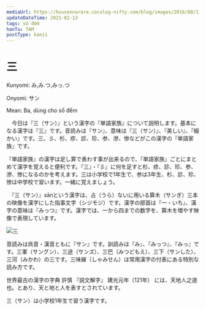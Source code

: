 ```yaml
---
mediaUrl: https://huusennarare.cocolog-nifty.com/blog/images/2016/08/11/photo_12.jpg
updateDateTime: 2021-02-13
tags: số đếm
hanTu: TAM
postType: kanji
---
```


# 三

Kunyomi: み,み.つ,みっ.つ

Onyomi: サン

Mean: Ba, dùng cho số đếm

　今日は『三（サン）』という漢字の『単語家族』について説明します。基本になる漢字は『三』です。音読みは『サン』、意味は『三（サン）』、『美しい』、『細かい』です。三、彡、杉、疹、診、珍、参、滲、惨などがこの漢字の『単語家族』です。

『単語家族』の漢字は足し算で表わす事が出来るので、『単語家族』ごとにまとめて漢字を覚えると便利です。『三』・『彡』に何を足すと杉、疹、診、珍、参、滲、惨になるのかを考えます。三は小学校で1年生で、参は3年生、杉、診、珍、惨は中学校で習います。一緒に覚えましょう。

　『三（サン）』sānという漢字は、占（うら）ないに用いる算木（サンぎ）三本の映像を漢字にした指事文字（シジモジ）です。漢字の部首は『一・いち』、漢字の意味は『みっつ』です。漢字では、一から四までの数字を、算木を増やす映像で表現しています。

![三](https://huusennarare.cocolog-nifty.com/blog/images/2016/08/11/photo_12.jpg "三")

音読みは呉音・漢音ともに『サン』です。訓読みは『み』、『みっつ』、『みっ』です。三軍（サングン）、三途（サンズ）、三巴（みつどもえ）、三下（サンした）、三河（みかわ）の三です。三味線（しゃみせん）は常用漢字の付表にある特別な読み方です。

世界最古の漢字の字典 許慎 『説文解字』 建光元年（121年） には、天地人之道也。とあり、天と地と人を表すとされています。

三（サン）は小学校1年生で習う漢字です。